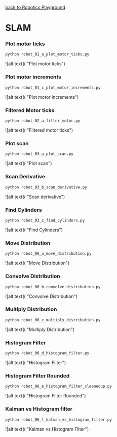 [back to Robotics Playground](https://github.com/sandeepgogadi/Robotics-Playground)

# SLAM

### Plot motor ticks
`python robot_01_a_plot_motor_ticks.py`

![alt text]( "Plot motor ticks")

### Plot motor increments
`python robot_01_c_plot_motor_increments.py`

![alt text]( "Plot motor increments")

### Filtered Motor ticks
`python robot_02_a_filter_motor.py`

![alt text]( "Filtered motor ticks")

### Plot scan
`python robot_03_a_plot_scan.py`

![alt text]( "Plot scan")

### Scan Derivative
`python robot_03_b_scan_derivative.py`

![alt text]( "Scan derivative")

### Find Cylinders
`python robot_03_c_find_cylinders.py`

![alt text]( "Find Cylinders")

### Move Distribution
`python robot_06_a_move_distribution.py`

![alt text]( "Move Distribution")

### Convolve Distribution
`python robot_06_b_convolve_distribution.py`

![alt text]( "Convolve Distribution")

### Multiply Distribution
`python robot_06_c_multiply_distribution.py`

![alt text]( "Multiply Distribution")

### Histogram Filter
`python robot_06_d_histogram_filter.py`

![alt text]( "Histogram Filter")

### Histogram Filter Rounded
`python robot_06_e_histogram_filter_cleanedup.py`

![alt text]( "Histogram Filter Rounded")

### Kalman vs Histogram filter
`python robot_06_f_kalman_vs_histogram_filter.py`

![alt text]( "Kalman vs Histogram Filter")
